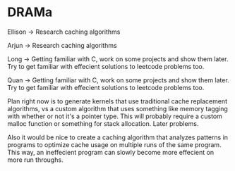 # DRAMa

Ellison -> Research caching algorithms

Arjun -> Research caching algorithms

Long -> Getting familiar with C, work on some projects and show them later. Try to get familiar with effecient solutions to leetcode problems too.

Quan -> Getting familiar with C, work on some projects and show them later. Try to get familiar with effecient solutions to leetcode problems too.

Plan right now is to generate kernels that use traditional cache replacement algorithms, vs a custom algorithm that uses something like memory tagging with whether or not it's a pointer type. This will probably require a custom malloc function or something for stack allocation. Later problems.

Also it would be nice to create a caching algorithm that analyzes patterns in programs to optimize cache usage on multiple runs of the same program. This way, an ineffecient program can slowly become more effecient on more run throughs.